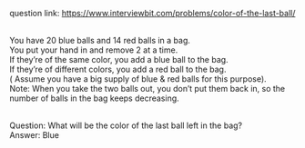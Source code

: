 question link: https://www.interviewbit.com/problems/color-of-the-last-ball/<br><br>


You have 20 blue balls and 14 red balls in a bag.<br>
You put your hand in and remove 2 at a time.<br>
If they’re of the same color, you add a blue ball to the bag.<br>
If they’re of different colors, you add a red ball to the bag.<br>
( Assume you have a big supply of blue & red balls for this purpose).<br>
Note: When you take the two balls out, you don’t put them back in, so the number of balls in the bag keeps decreasing.<br><br>

Question: What will be the color of the last ball left in the bag?<br>
Answer: Blue
